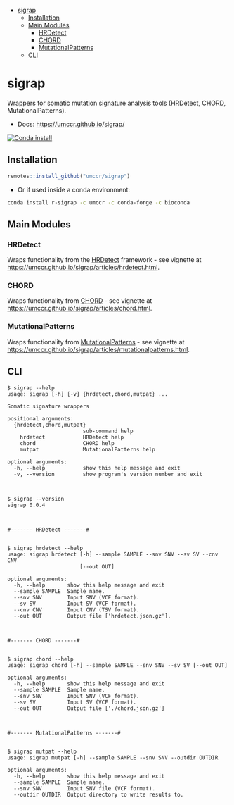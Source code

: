
-   <a href="#sigrap" id="toc-sigrap">sigrap</a>
    -   <a href="#installation" id="toc-installation">Installation</a>
    -   <a href="#main-modules" id="toc-main-modules">Main Modules</a>
        -   <a href="#hrdetect" id="toc-hrdetect">HRDetect</a>
        -   <a href="#chord" id="toc-chord">CHORD</a>
        -   <a href="#mutationalpatterns"
            id="toc-mutationalpatterns">MutationalPatterns</a>
    -   <a href="#cli" id="toc-cli">CLI</a>

<!-- README.md is generated from README.Rmd. Please edit that file -->

# sigrap

Wrappers for somatic mutation signature analysis tools (HRDetect, CHORD,
MutationalPatterns).

-   Docs: <https://umccr.github.io/sigrap/>

<!-- badges: start -->

[![Conda
install](https://anaconda.org/umccr/r-sigrap/badges/installer/conda.svg)](https://anaconda.org/umccr/r-sigrap)
<!-- badges: end -->

## Installation

``` r
remotes::install_github("umccr/sigrap")
```

-   Or if used inside a conda environment:

``` bash
conda install r-sigrap -c umccr -c conda-forge -c bioconda
```

## Main Modules

### HRDetect

Wraps functionality from the
[HRDetect](https://github.com/Nik-Zainal-Group/signature.tools.lib)
framework - see vignette at
<https://umccr.github.io/sigrap/articles/hrdetect.html>.

### CHORD

Wraps functionality from
[CHORD](https://github.com/UMCUGenetics/CHORD) - see vignette at
<https://umccr.github.io/sigrap/articles/chord.html>.

### MutationalPatterns

Wraps functionality from
[MutationalPatterns](https://github.com/UMCUGenetics/MutationalPatterns) -
see vignette at
<https://umccr.github.io/sigrap/articles/mutationalpatterns.html>.

## CLI

    $ sigrap --help
    usage: sigrap [-h] [-v] {hrdetect,chord,mutpat} ...

    Somatic signature wrappers

    positional arguments:
      {hrdetect,chord,mutpat}
                            sub-command help
        hrdetect            HRDetect help
        chord               CHORD help
        mutpat              MutationalPatterns help

    optional arguments:
      -h, --help            show this help message and exit
      -v, --version         show program's version number and exit



    $ sigrap --version
    sigrap 0.0.4



    #------- HRDetect -------#


    $ sigrap hrdetect --help
    usage: sigrap hrdetect [-h] --sample SAMPLE --snv SNV --sv SV --cnv CNV
                           [--out OUT]

    optional arguments:
      -h, --help       show this help message and exit
      --sample SAMPLE  Sample name.
      --snv SNV        Input SNV (VCF format).
      --sv SV          Input SV (VCF format).
      --cnv CNV        Input CNV (TSV format).
      --out OUT        Output file ['hrdetect.json.gz'].



    #------- CHORD -------#


    $ sigrap chord --help
    usage: sigrap chord [-h] --sample SAMPLE --snv SNV --sv SV [--out OUT]

    optional arguments:
      -h, --help       show this help message and exit
      --sample SAMPLE  Sample name.
      --snv SNV        Input SNV (VCF format).
      --sv SV          Input SV (VCF format).
      --out OUT        Output file ['./chord.json.gz']



    #------- MutationalPatterns -------#


    $ sigrap mutpat --help
    usage: sigrap mutpat [-h] --sample SAMPLE --snv SNV --outdir OUTDIR

    optional arguments:
      -h, --help       show this help message and exit
      --sample SAMPLE  Sample name.
      --snv SNV        Input SNV file (VCF format).
      --outdir OUTDIR  Output directory to write results to.
